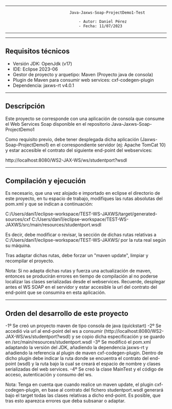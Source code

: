 --------------------------------------------------------------------------------------------------------
                                Java-Jaxws-Soap-ProjectDemo1-Test       

                                    - Autor: Daniel Pérez                     
                                    - Fecha: 11/07/2023                       
--------------------------------------------------------------------------------------------------------

--------------------------------------------------------------------------------------------------------
Requisitos técnicos
--------------------------------------------------------------------------------------------------------

- Versión JDK: OpenJdk (v17)
- IDE: Eclipse 2023-06
- Gestor de proyecto y arquetipo: Maven (Proyecto java de consola)
- Plugin de Maven para consumir web services: cxf-codegen-plugin
- Dependencia: jaxws-rt v4.0.1
       
-------------------------------------------------------------------------------------------------------
Descripción
-------------------------------------------------------------------------------------------------------

Este proyecto se corresponde con una aplicación de consola que consume el Web Services Soap disponible en el repositorio Java-Jaxws-Soap-ProjectDemo1

Como requisito previo, debe tener desplegada dicha aplicación (Jaxws-Soap-ProjectDemo1) en el correspondiente servidor (ej: Apache TomCat 10) y estar accesible el contrato del siguiente end-point del webservices:

http://localhost:8080/WS2-JAX-WS/ws/studentport?wsdl

-------------------------------------------------------------------------------------------------------
Compilación y ejecución
-------------------------------------------------------------------------------------------------------

Es necesario, que una vez alojado e importado en eclipse el directorio de este proyecto, en tu espacio de trabajo, modifiques las rutas absolutas del pom.xml y que se indican a continuación:

C:/Users/dani1/eclipse-workspace/TEST-WS-JAXWS/target/generated-sources/cxf
C:/Users/dani1/eclipse-workspace/TEST-WS-JAXWS/src/main/resources/studentport.wsdl

Es decir, debe modificar o revisar, la sección de dichas rutas relativas a C:/Users/dani1/eclipse-workspace/TEST-WS-JAXWS/ por la ruta real según su máquina.

Tras adaptar dichas rutas, debe forzar un "maven update", limpiar y recompilar el proyecto.

Nota: Si no adapta dichas rutas y fuerza una actualización de maven, entonces se producirán errores en tiempo de compilación al no poderse localizar las clases serializadas desde el webservices. Recuerde, desplegar antes el WS SOAP en el servidor y estar accesible la url del contrato del end-point que se consumira en esta aplicación.

-------------------------------------------------------------------------------------------------------
Orden del desarrollo de este proyecto
-------------------------------------------------------------------------------------------------------

-1º Se creó un proyecto maven de tipo consola de java (quickstart)
-2º Se accedió vía url al end-point del ws a consumir (http://localhost:8080/WS2-JAX-WS/ws/studentport?wsdl) y se copio dicha especificación y se guardo en /src/main/resources/studentport.wsdl
-3º Se modificó el pom.xml adaptando la versión del JDK, añadiendo la dependencia jaxws-rt y añadiendo la referencia al plugin de maven cxf-codegen-plugin. Dentro de dicho plugin debe indicar la ruta donde se encuentra el contrato del end-point (wsdl) y la ruta bajo la cual se creará el espacio de nombre y clases serializadas del web services.
-4º Se creó la clase MainTest y el código de acceso, autenticación y consumo del ws.

Nota: Tenga en cuenta que cuando realice un maven update, el plugin cxf-codegen-plugin, en base al contrato del fichero studentport.wsdl generará bajo el target todas las clases relativas a dicho end-point. Es posible, que tras esto aparezca errores que deba subsanar o adaptar.
